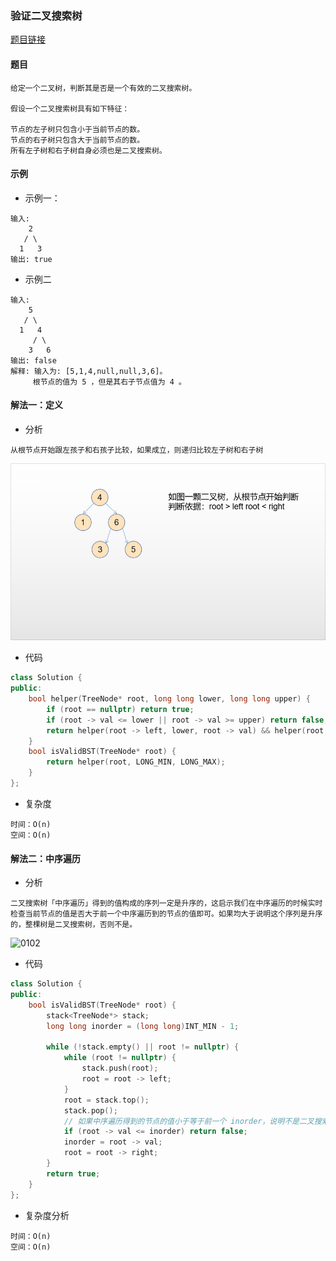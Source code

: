 ### 验证二叉搜索树

<a href="https://leetcode-cn.com/problems/validate-binary-search-tree/">题目链接</a>

#### 题目

```
给定一个二叉树，判断其是否是一个有效的二叉搜索树。

假设一个二叉搜索树具有如下特征：

节点的左子树只包含小于当前节点的数。
节点的右子树只包含大于当前节点的数。
所有左子树和右子树自身必须也是二叉搜索树。
```

#### 示例

+ 示例一：

```
输入:
    2
   / \
  1   3
输出: true
```

+ 示例二

```
输入:
    5
   / \
  1   4
     / \
    3   6
输出: false
解释: 输入为: [5,1,4,null,null,3,6]。
     根节点的值为 5 ，但是其右子节点值为 4 。
```

#### 解法一：定义

+ 分析

```
从根节点开始跟左孩子和右孩子比较，如果成立，则递归比较左子树和右子树
```



![0101](img/010_1.gif)

+ 代码

```c++
class Solution {
public:
    bool helper(TreeNode* root, long long lower, long long upper) {
        if (root == nullptr) return true;
        if (root -> val <= lower || root -> val >= upper) return false;
        return helper(root -> left, lower, root -> val) && helper(root -> right, root -> val, upper);
    }
    bool isValidBST(TreeNode* root) {
        return helper(root, LONG_MIN, LONG_MAX);
    }
};
```

+ 复杂度

```
时间：O(n)
空间：O(n)
```

#### 解法二：中序遍历

+ 分析

```
二叉搜索树「中序遍历」得到的值构成的序列一定是升序的，这启示我们在中序遍历的时候实时检查当前节点的值是否大于前一个中序遍历到的节点的值即可。如果均大于说明这个序列是升序的，整棵树是二叉搜索树，否则不是。
```

![0102](img/010_2.gif)

+ 代码

```c++
class Solution {
public:
    bool isValidBST(TreeNode* root) {
        stack<TreeNode*> stack;
        long long inorder = (long long)INT_MIN - 1;

        while (!stack.empty() || root != nullptr) {
            while (root != nullptr) {
                stack.push(root);
                root = root -> left;
            }
            root = stack.top();
            stack.pop();
            // 如果中序遍历得到的节点的值小于等于前一个 inorder，说明不是二叉搜索树
            if (root -> val <= inorder) return false;
            inorder = root -> val;
            root = root -> right;
        }
        return true;
    }
};
```

+ 复杂度分析

```
时间：O(n)
空间：O(n)
```

